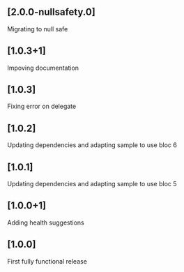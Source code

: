 ## [2.0.0-nullsafety.0]

Migrating to null safe

## [1.0.3+1]

Impoving documentation

## [1.0.3]

Fixing error on delegate

## [1.0.2]

Updating dependencies and adapting sample to use bloc 6

## [1.0.1]

Updating dependencies and adapting sample to use bloc 5

## [1.0.0+1]

Adding health suggestions

## [1.0.0]

First fully functional release
